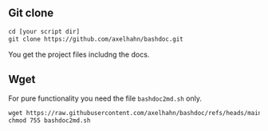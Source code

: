 ## Git clone

```txt
cd [your script dir]
git clone https://github.com/axelhahn/bashdoc.git
```

You get the project files includng the docs.

## Wget

For pure functionality you need the file `bashdoc2md.sh` only.

```txt
wget https://raw.githubusercontent.com/axelhahn/bashdoc/refs/heads/main/bashdoc2md.sh
chmod 755 bashdoc2md.sh
```
